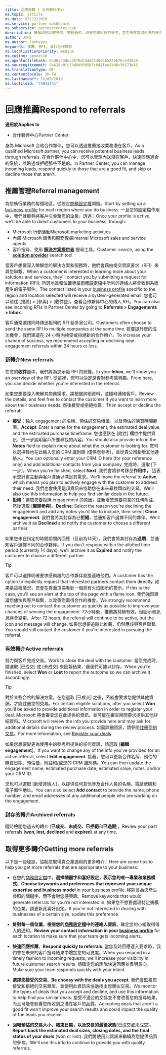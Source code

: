 ```yaml
---
title: 回應推薦 | 合作夥伴中心
ms.topic: article
ms.date: 07/12/2019
ms.service: partner-dashboard
ms.subservice: partnercenter-csp
description: 瞭解如何回應參考、管理新的、現有的和封存的參考，並在未來取得更多的參考。
author: JnHs
ms.author: jenhayes
keywords: 推薦, RFI, 尋找合作夥伴
ms.localizationpriority: medium
ms.custom: seodec18
ms.openlocfilehash: 0cd8ac3dba2570d2d4d2440d4b524bb76ced39a0
ms.sourcegitcommit: 9a628b8fc73d4db995b7cb42faaf4d6c3b573e45
ms.translationtype: MT
ms.contentlocale: zh-TW
ms.lasthandoff: 12/09/2019
ms.locfileid: "74943441"
---
```

# <a name="respond-to-referrals"></a><span data-ttu-id="761f6-104">回應推薦</span><span class="sxs-lookup"><span data-stu-id="761f6-104">Respond to referrals</span></span>

<span data-ttu-id="761f6-105">**適用於**</span><span class="sxs-lookup"><span data-stu-id="761f6-105">**Applies to**</span></span>

-  <span data-ttu-id="761f6-106">合作夥伴中心</span><span class="sxs-lookup"><span data-stu-id="761f6-106">Partner Center</span></span>

<span data-ttu-id="761f6-107">身為 Microsoft 合格合作夥伴，您可以透過推薦接收業務潛在客戶。</span><span class="sxs-lookup"><span data-stu-id="761f6-107">As a qualified Microsoft partner, you can receive potential business leads through referrals.</span></span> <span data-ttu-id="761f6-108">在合作夥伴中心中，您可以管理內送潛在客戶、快速回應適合的系統，並略過或拒絕那些不是的。</span><span class="sxs-lookup"><span data-stu-id="761f6-108">In Partner Center, you can manage incoming leads, respond quickly to those that are a good fit, and skip or decline those that aren't.</span></span> 

## <a name="referral-management"></a><span data-ttu-id="761f6-109">推薦管理</span><span class="sxs-lookup"><span data-stu-id="761f6-109">Referral management</span></span>

<span data-ttu-id="761f6-110">為您執行業務的每個地區，從設定[商務設定檔](create-a-marketing-profile.md)開始。</span><span class="sxs-lookup"><span data-stu-id="761f6-110">Start by setting up a [business profile](create-a-marketing-profile.md) for each region where you do business.</span></span> <span data-ttu-id="761f6-111">一旦您的設定檔作用中，我們就能夠將客戶引導至您的企業，透過：</span><span class="sxs-lookup"><span data-stu-id="761f6-111">Once your profile is active, we'll be able to direct customers to your business, through:</span></span>

*  <span data-ttu-id="761f6-112">Microsoft 行銷活動</span><span class="sxs-lookup"><span data-stu-id="761f6-112">Microsoft marketing activities</span></span>
*  <span data-ttu-id="761f6-113">內部 Microsoft 銷售和服務專員</span><span class="sxs-lookup"><span data-stu-id="761f6-113">Internal Microsoft sales and service agents</span></span>
*  <span data-ttu-id="761f6-114">客戶搜尋，使用 **[解決方案提供者](https://www.microsoft.com/solution-providers/home)** 搜尋工具。</span><span class="sxs-lookup"><span data-stu-id="761f6-114">Customer search, using the **[solution provider](https://www.microsoft.com/solution-providers/home)** search tool.</span></span>

<span data-ttu-id="761f6-115">當客戶想要深入瞭解您的解決方案和服務時，他們會藉由提交資訊要求（RFI）來與您聯繫。</span><span class="sxs-lookup"><span data-stu-id="761f6-115">When a customer is interested in learning more about your solutions and services, they'll contact you by submitting a request for information (RFI).</span></span> <span data-ttu-id="761f6-116">所選地區和位置專屬[商務設定檔](create-a-marketing-profile.md)中所列的連絡人將會收到系統產生的電子郵件。</span><span class="sxs-lookup"><span data-stu-id="761f6-116">The contact listed in your [business profile](create-a-marketing-profile.md) specific to the region and location selected will receive a system-generated email.</span></span> <span data-ttu-id="761f6-117">您也可以前往 [推薦] > [參與] > [收件匣]，查看合作夥伴中心的傳入 RFI。</span><span class="sxs-lookup"><span data-stu-id="761f6-117">You can also see incoming RFIs in Partner Center by going to **Referrals > Engagements > Inbox**.</span></span>

<span data-ttu-id="761f6-118">客戶通常選擇同時傳送相同的 RFI 給多家公司。</span><span class="sxs-lookup"><span data-stu-id="761f6-118">Customers often choose to send the same RFI to multiple companies at the same time.</span></span> <span data-ttu-id="761f6-119">若要提升您的成功機會，我們建議在 24 小時内接受或拒絕新的合作轉介。</span><span class="sxs-lookup"><span data-stu-id="761f6-119">To increase your chance of success, we recommend accepting or declining new engagement referrals within 24 hours or less.</span></span>

### <a name="new-referrals"></a><span data-ttu-id="761f6-120">新轉介</span><span class="sxs-lookup"><span data-stu-id="761f6-120">New referrals</span></span>

<span data-ttu-id="761f6-121">在您的**收件**匣中，我們將為您示範 RFI 的總覽。</span><span class="sxs-lookup"><span data-stu-id="761f6-121">In your **Inbox**, we'll show you an overview of the RFI.</span></span> <span data-ttu-id="761f6-122">從這裡，您可以決定是否對參考感興趣。</span><span class="sxs-lookup"><span data-stu-id="761f6-122">From here, you can decide whether you're interested in the referral.</span></span>

<span data-ttu-id="761f6-123">如果您想要深入瞭解其商務需求，請檢閱詳細資料，並隨時連絡客戶。</span><span class="sxs-lookup"><span data-stu-id="761f6-123">Review the details, and feel free to contact the customer if you want to learn more about their business needs.</span></span> <span data-ttu-id="761f6-124">然後接受或拒絕推薦：</span><span class="sxs-lookup"><span data-stu-id="761f6-124">Then accept or decline the referral:</span></span>

*  <span data-ttu-id="761f6-125">**接受**：輸入 engagement 的名稱、預估的交易價值，以及預估的購買時間範圍。</span><span class="sxs-lookup"><span data-stu-id="761f6-125">**Accept**: Enter a name for the engagement, the estimated deal value, and the estimated purchase timeframe.</span></span> <span data-ttu-id="761f6-126">您也應該在 [附註] 欄位中提供資訊，進一步說明客戶所要尋找的內容。</span><span class="sxs-lookup"><span data-stu-id="761f6-126">You should also provide info in the **Notes** field to explain more about what the customer is looking for.</span></span> <span data-ttu-id="761f6-127">您可以選擇性地在此輸入您的 CRM 識別碼 (僅供您參考)，並從貴公司新增其他連絡人。</span><span class="sxs-lookup"><span data-stu-id="761f6-127">You can optionally enter your CRM ID here (for your reference only) and add additional contacts from your company.</span></span> <span data-ttu-id="761f6-128">完成時，選取 [下一步]。</span><span class="sxs-lookup"><span data-stu-id="761f6-128">When you're finished, select **Next**.</span></span> <span data-ttu-id="761f6-129">我們會將參考移至**作用中，** 這表示您計畫主動與客戶溝通以滿足其需求。</span><span class="sxs-lookup"><span data-stu-id="761f6-129">We'll move the referral to **Active**, which means you plan to actively engage with the customer to address their need.</span></span> <span data-ttu-id="761f6-130">我們也會使用這項資訊來協助您在未來尋找類似的交易。</span><span class="sxs-lookup"><span data-stu-id="761f6-130">We'll also use this information to help you find similar deals in the future.</span></span>
*  <span data-ttu-id="761f6-131">**拒絕**：選取您要拒絕 engagement 的原因，並新增您想要包含的任何附注，然後選取 [**關閉參與**]。</span><span class="sxs-lookup"><span data-stu-id="761f6-131">**Decline**: Select the reason you're declining the engagement and add any notes you'd like to include, then select **Close engagement**.</span></span> <span data-ttu-id="761f6-132">我們會將其封存為已**拒絕**，並通知客戶選擇不同的夥伴。</span><span class="sxs-lookup"><span data-stu-id="761f6-132">We'll archive it as **Declined** and notify the customer to choose a different partner.</span></span>

<span data-ttu-id="761f6-133">如果您未在指定的時間期間內回應（目前為14天），我們會將其封存為**過期**，並通知客戶選擇不同的合作夥伴。</span><span class="sxs-lookup"><span data-stu-id="761f6-133">If you don't respond within the allotted time period (currently 14 days), we'll archive it as **Expired** and notify the customer to choose a different partner.</span></span>

> [!TIP]
> <span data-ttu-id="761f6-134">客戶可以選擇明確要求感興趣的合作夥伴直接連絡他們。</span><span class="sxs-lookup"><span data-stu-id="761f6-134">A customer has the option to explicitly request that interested partners contact them directly.</span></span> <span data-ttu-id="761f6-135">如果是這種情況，您會在頁面頂端看到一個具有火焰圖示的警示。</span><span class="sxs-lookup"><span data-stu-id="761f6-135">If this is the case, you'll see an alert at the top of the page with a flame icon.</span></span> <span data-ttu-id="761f6-136">我們強烈建議您儘快與客戶聯繫，以改善您贏得合作的機會。</span><span class="sxs-lookup"><span data-stu-id="761f6-136">We strongly recommend reaching out to contact the customer as quickly as possible to improve your chances of winning the engagement.</span></span> <span data-ttu-id="761f6-137">72小時後，推薦將持續有效，但圖示和訊息將會變更。</span><span class="sxs-lookup"><span data-stu-id="761f6-137">After 72 hours, the referral will continue to be active, but the icon and message will change.</span></span> <span data-ttu-id="761f6-138">如果您想要追蹤此推薦，仍然應該與客戶聯繫。</span><span class="sxs-lookup"><span data-stu-id="761f6-138">You should still contact the customer if you're interested in pursuing the referral.</span></span>

### <a name="active-referrals"></a><span data-ttu-id="761f6-139">有效轉介</span><span class="sxs-lookup"><span data-stu-id="761f6-139">Active referrals</span></span>

<span data-ttu-id="761f6-140">努力與客戶完成交易。</span><span class="sxs-lookup"><span data-stu-id="761f6-140">Work to close the deal with the customer.</span></span> <span data-ttu-id="761f6-141">當您完成時，請選取 [已成交] 或 [未成交] 來回報結果，讓我們可據以封存。</span><span class="sxs-lookup"><span data-stu-id="761f6-141">When you're finished, select **Won** or **Lost** to report the outcome so we can archive it accordingly.</span></span>

> [!TIP]
> <span data-ttu-id="761f6-142">對於某些合格的解決方案，在您選取 [已成交] 之後，系統會要求您提供其他資訊，才能註冊您的交易。</span><span class="sxs-lookup"><span data-stu-id="761f6-142">For certain eligible solutions, after you select **Won** you'll be asked to provide additional information in order to register your deal.</span></span> <span data-ttu-id="761f6-143">Microsoft 將會審查您在此提供的資訊，並可能在審查期間要求提供其他詳細資料。</span><span class="sxs-lookup"><span data-stu-id="761f6-143">Microsoft will review the info you provide here and may ask for additional details during the review process.</span></span> <span data-ttu-id="761f6-144">如需詳細資訊，請參閱[註冊您的交易](register-deals.md)。</span><span class="sxs-lookup"><span data-stu-id="761f6-144">For more information, see [Register your deals](register-deals.md).</span></span>

<span data-ttu-id="761f6-145">如果您想要變更為使用中的參考所提供的任何資訊，請選取 [**編輯 engagement**]。</span><span class="sxs-lookup"><span data-stu-id="761f6-145">If you want to change any of the info you've provided for an active referral, select **Edit engagement**.</span></span> <span data-ttu-id="761f6-146">接著，您可以更新合作名稱、預估的購買日期、預估值、附註和/或您的 CRM 識別碼。</span><span class="sxs-lookup"><span data-stu-id="761f6-146">You can then update the engagement name, estimated purchase date, estimated value, notes, and/or your CRM ID.</span></span>

<span data-ttu-id="761f6-147">您也可以選取 [新增連絡人]，以提供任何其他涉及合作人員的名稱、電話號碼和電子郵件地址。</span><span class="sxs-lookup"><span data-stu-id="761f6-147">You can also select **Add contact** to provide the name, phone number, and email addresses of any additional people who are working on the engagement.</span></span>


### <a name="archived-referrals"></a><span data-ttu-id="761f6-148">封存的轉介</span><span class="sxs-lookup"><span data-stu-id="761f6-148">Archived referrals</span></span>

<span data-ttu-id="761f6-149">隨時檢閱您過去的轉介 (**已成交、未成交、已拒絕**和**已過期**)。</span><span class="sxs-lookup"><span data-stu-id="761f6-149">Review your past referrals (**won, lost, declined** and **expired**) at any time.</span></span> 

## <a name="getting-more-referrals"></a><span data-ttu-id="761f6-150">取得更多轉介</span><span class="sxs-lookup"><span data-stu-id="761f6-150">Getting more referrals</span></span>

<span data-ttu-id="761f6-151">以下是一些秘訣，協助您取得貴企業適用的更多轉介：</span><span class="sxs-lookup"><span data-stu-id="761f6-151">Here are some tips to help you get more referrals that are appropriate to your business:</span></span>

*  <span data-ttu-id="761f6-152">在您的[商務設定檔](create-a-marketing-profile.md)中，**選擇關鍵字和喜好設定，表示您的唯一專業和業務模式**。</span><span class="sxs-lookup"><span data-stu-id="761f6-152">**Choose keywords and preferences that represent your unique expertise and business model** in your [business profile](create-a-marketing-profile.md).</span></span> <span data-ttu-id="761f6-153">移除會為您產生參照的關鍵字，而不會對您感興趣。</span><span class="sxs-lookup"><span data-stu-id="761f6-153">Remove keywords that would generate referrals for you're not interested in.</span></span> <span data-ttu-id="761f6-154">如果您不想要處理特定規模的企業，請更新此喜好設定。</span><span class="sxs-lookup"><span data-stu-id="761f6-154">If you're not interested in dealing with businesses of a certain size, update this preference.</span></span>

*  <span data-ttu-id="761f6-155">**針對每一個位置，檢閱您的[商務設定檔](create-a-marketing-profile.md)中的連絡人資訊**，確定您的小組取得傳入的通知。</span><span class="sxs-lookup"><span data-stu-id="761f6-155">**Review your contact information in your [business profile](create-a-marketing-profile.md)** for each location to make sure that your team gets incoming alerts.</span></span>

*  <span data-ttu-id="761f6-156">**快速回應推薦**。</span><span class="sxs-lookup"><span data-stu-id="761f6-156">**Respond quickly to referrals**.</span></span> <span data-ttu-id="761f6-157">當您及時回應連入要求時，我們會在未來的客戶搜尋結果中增加您的可見度。</span><span class="sxs-lookup"><span data-stu-id="761f6-157">When you respond in a timely fashion to incoming requests, we'll increase your visibility in future customer search results.</span></span> <span data-ttu-id="761f6-158">請確定您的團隊快速回應並表明意向。</span><span class="sxs-lookup"><span data-stu-id="761f6-158">Make sure your team responds quickly with your intent.</span></span>

*  <span data-ttu-id="761f6-159">**選擇您接受的交易**。</span><span class="sxs-lookup"><span data-stu-id="761f6-159">**Be choosy with the deals you accept**.</span></span> <span data-ttu-id="761f6-160">我們會監視您接受和拒絕的交易類型，並使用此資訊來協助找出您類似交易。</span><span class="sxs-lookup"><span data-stu-id="761f6-160">We monitor the types of deals that you accept and decline, and use this information to help find you similar deals.</span></span> <span data-ttu-id="761f6-161">接受不適合的交易並不會改善您的搜尋結果，而且可能會影響您所收到之潛在客戶的品質。</span><span class="sxs-lookup"><span data-stu-id="761f6-161">Accepting deals that aren't a good fit won't improve your search results and could impact the quality of the leads you receive.</span></span>

*  <span data-ttu-id="761f6-162">**回報預估的交易大小、結束日期，以及交易的最後狀態**(已成交或未成交)。</span><span class="sxs-lookup"><span data-stu-id="761f6-162">**Report back the estimated deal sizes, closing dates, and the final status of your deals** (won or lost).</span></span> <span data-ttu-id="761f6-163">我們將使用此資訊來繼續為您提供品質的參考。</span><span class="sxs-lookup"><span data-stu-id="761f6-163">We'll use this info to continue to provide you with quality referrals.</span></span>
